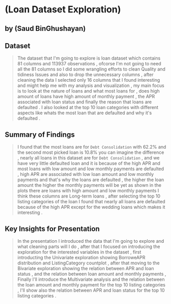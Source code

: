 # (Loan Dataset Exploration)
## by (Saud BinGhushayan)


## Dataset

> The dataset that I'm going to explore is loan dataset which contains 81 columns and 113937 observations , ofcorse I'm not going to need all the 81 columns so I did some wrangling efforts to clean Quality and tidiness Issues and also to drop the unnecessary columns , after cleaning the data I selected only 16 columns that I found interesting and might help me with my analysis and visualization , my main focus is to look at the nature of loans and what most loans for , does high amount of loans have high amount of monthly payment , the APR associated with loan status and finally the reason that loans are defaulted . I also looked at the top 10 loan categories with different aspects like whats the most loan that are defaulted and why it's defaulted .

## Summary of Findings

> I found that the most loans are for `Debt Consolidation` with 62.2% and the second most picked loan is 10.8% you can imagine the difference , nearly all loans in this dataset are for `Debt Consolidation`  , and we have very little defaulted loan and it is because of the high APR and most loans with low amount and low monthly payments are defaulted , high APR are associated with low loan amount and low monthly payments and that's why the loans are defaulted , the higher the loan amount the higher the monthly payments will be yet as shown in the plots there are loans with high amount and low monthly payments I think these columns are Long-term loans , after selecting the top 10 listing categories of the loan I found that nearly all loans are defaulted because of the high APR except for the wedding loans which makes it interesting . 


## Key Insights for Presentation

> In the presentation I introduced the data that I'm going to explore and what cleaning parts will I do , after that I focused on introducing the exploration for the interested variables in the dataset , first introducting the Univariate exploration showing BorroweAPR distribution and ListingCategory countplot , after that moving to the Bivariate exploration showing the relation between APR and loan status , and the relation between loan amount and monthly payments , Finally I'll introduce the Multivariate analysis and the relation between the loan amount and monthly payment for the top 10 listing categories , I'll show also the relation between APR and loan status for the top 10 listing categories . 
